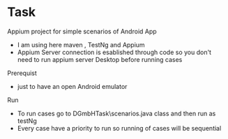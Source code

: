 # Task
Appium project for simple scenarios of Android App 
- I am using here maven , TestNg and Appium 
- Appium Server connection is esablished through code so you don't need to run appium server Desktop before running cases 

Prerequist 
  - just to have an open Android emulator
  
Run
   - To run cases go to DGmbHTask\scenarios.java class and then run as testNg
   - Every case have a priority to run so running of cases will be sequential
